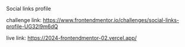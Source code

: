 Social links profile

challenge link: https://www.frontendmentor.io/challenges/social-links-profile-UG32l9m6dQ

live link: https://2024-frontendmentor-02.vercel.app/
